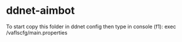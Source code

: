 # ddnet-aimbot
 To start copy this folder in ddnet config then type in console (f1): exec /vaflscfg/main.properties
